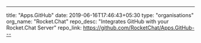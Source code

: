 ---
title: "Apps.GitHub"
date: 2019-06-16T17:46:43+05:30
type: "organisations"
org_name: "Rocket.Chat"
repo_desc: "Integrates GitHub with your Rocket.Chat Server"
repo_link: https://github.com/RocketChat/Apps.GitHub---
